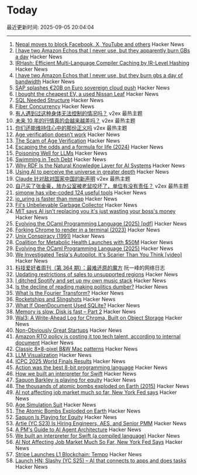 # Today

最近更新时间: 2025-09-05 20:04:04

--- 
1. [Nepal moves to block Facebook, X, YouTube and others](https://www.aljazeera.com/news/2025/9/4/nepal-moves-to-block-facebook-x-youtube-and-others) Hacker News
2. [I have two Amazon Echos that I never use, but they apparently burn GBs a day](https://twitter.com/davepl1968/status/1963803025572770212) Hacker News
3. [IRHash: Efficient Multi-Language Compiler Caching by IR-Level Hashing](https://www.usenix.org/conference/atc25/presentation/landsberg) Hacker News
4. [I have two Amazon Echos that I never use, but they burn gbs a day of bandwidth](https://twitter.com/davepl1968/status/1963803025572770212) Hacker News
5. [SAP splashes €20B on Euro sovereign cloud push](https://www.theregister.com/2025/09/04/sap_sovereign_cloud/) Hacker News
6. [I bought the cheapest EV, a used Nissan Leaf](https://www.jeffgeerling.com/blog/2025/i-bought-cheapest-ev-used-nissan-leaf) Hacker News
7. [SQL Needed Structure](https://www.scattered-thoughts.net/writing/sql-needed-structure/) Hacker News
8. [Fiber Concurrency](https://honeyryderchuck.gitlab.io/httpx/wiki/Fiber-Concurrency) Hacker News
9. [有人遇到过这种身体无法控制的情况吗？](https://www.v2ex.com/t/1157267) v2ex 最热主题
10. [未来 10 年的行情真的会越来越差吗？](https://www.v2ex.com/t/1157259) v2ex 最热主题
11. [你们还能维持住心中的那份正义吗](https://www.v2ex.com/t/1157250) v2ex 最热主题
12. [Age verification doesn’t work](https://pornbiz.com/post/17/the_scam_of_age_verification) Hacker News
13. [The Scam of Age Verification](https://pornbiz.com/post/17/the_scam_of_age_verification) Hacker News
14. [Escaping the odds and a formula for life (2024)](https://farhadg.com/blog/escaping-odds/) Hacker News
15. [Poisoning Well for LLMs](https://heydonworks.com/article/poisoning-well/) Hacker News
16. [Swimming in Tech Debt](https://helpthisbook.com/lou-franco/swimming-in-tech-debt) Hacker News
17. [Why RDF Is the Natural Knowledge Layer for AI Systems](https://bryon.io/why-rdf-is-the-natural-knowledge-layer-for-ai-systems-a5fd0b43d4c5) Hacker News
18. [Using AI to perceive the universe in greater depth](https://deepmind.google/discover/blog/using-ai-to-perceive-the-universe-in-greater-depth/) Hacker News
19. [Claude 针对敌对国家中国的新声明](https://www.v2ex.com/t/1157268) v2ex 最热主题
20. [自己买了张金豪，放办公室被老鼠咬坏了，单位有没有责任？](https://www.v2ex.com/t/1157209) v2ex 最热主题
21. [simonw has vibe-coded 124 useful tools](https://simonwillison.net/2025/Sep/4/highlighted-tools/) Hacker News
22. [io_uring is faster than mmap](https://www.bitflux.ai/blog/memory-is-slow-part2/) Hacker News
23. [Fil's Unbelievable Garbage Collector](https://fil-c.org/fugc) Hacker News
24. [MIT says AI isn't replacing you it's just wasting your boss's money](https://www.interviewquery.com/p/mit-ai-isnt-replacing-workers-just-wasting-money) Hacker News
25. [Evolving the OCaml Programming Language (2025) [pdf]](https://kcsrk.info/slides/Evolution_Ashoka_2025.pdf) Hacker News
26. [Forking Chrome to render in a terminal (2023)](https://fathy.fr/carbonyl) Hacker News
27. [Unix Conspiracy (1991)](http://www.catb.org/~esr/jargon/html/U/Unix-conspiracy.html) Hacker News
28. [Coalition for Metabolic Health Launches with $50M](https://coalitionformetabolichealth.org/news/coalition-for-metabolic-health-launches-as-part-of-50-million-investment-to-tackle-americas-health-crisis/) Hacker News
29. [Evolving the OCaml Programming Language (2025)](https://kcsrk.info/talks#Evolution_Ashoka_2025) Hacker News
30. [We Investigated Tesla's Autopilot. It's Scarier Than You Think [video]](https://www.youtube.com/watch?v=6ltU9q1pKKM) Hacker News
31. [科技爱好者周刊（第 364 期）：最难还原的魔方](http://www.ruanyifeng.com/blog/2025/09/weekly-issue-364.html) 阮一峰的网络日志
32. [Updating restrictions of sales to unsupported regions](https://www.anthropic.com/news/updating-restrictions-of-sales-to-unsupported-regions) Hacker News
33. [I ditched Spotify and set up my own music stack](https://leshicodes.github.io/blog/spotify-migration/) Hacker News
34. [Is the decline of reading making politics dumber?](https://www.economist.com/culture/2025/09/04/is-the-decline-of-reading-making-politics-dumber) Hacker News
35. [What Is the Fourier Transform?](https://www.quantamagazine.org/what-is-the-fourier-transform-20250903/) Hacker News
36. [Rocketships and Slingshots](https://postround.substack.com/p/rocketships-and-slingshots) Hacker News
37. [What If OpenDocument Used SQLite?](https://www.sqlite.org/affcase1.html) Hacker News
38. [Memory is slow, Disk is fast – Part 2](https://www.bitflux.ai/blog/memory-is-slow-part2/) Hacker News
39. [Wal3: A Write-Ahead Log for Chroma, Built on Object Storage](https://trychroma.com/engineering/wal3) Hacker News
40. [Non-Obviously Great Startups](https://postround.substack.com/p/rocketships-and-slingshots) Hacker News
41. [Amazon RTO policy is costing it top tech talent, according to internal document](https://www.businessinsider.com/amazon-rto-policy-costing-it-top-tech-talent-ai-recruiters-2025-9) Hacker News
42. [Classic 8×8-pixel B&W Mac patterns](https://www.pauladamsmith.com/blog/2025/09/classic-mac-patterns.html) Hacker News
43. [LLM Visualization](https://bbycroft.net/llm) Hacker News
44. [ICPC 2025 World Finals Results](https://worldfinals.icpc.global/scoreboard/2025/index.html) Hacker News
45. [Action was the best 8-bit programming language](https://www.goto10retro.com/p/action-was-the-best-8-bit-programming) Hacker News
46. [How we built an interpreter for Swift](https://www.bitrig.app/blog/swift-interpreter) Hacker News
47. [Saquon Barkley is playing for equity](https://www.readtheprofile.com/p/saquon-barkley-investment-portfolio) Hacker News
48. [The thousands of atomic bombs exploded on Earth (2015)](https://kottke.org/25/09/the-thousands-of-atomic-bombs-exploded-on-earth) Hacker News
49. [AI not affecting job market much so far, New York Fed says](https://money.usnews.com/investing/news/articles/2025-09-04/ai-not-affecting-job-market-much-so-far-new-york-fed-says) Hacker News
50. [Age Simulation Suit](https://www.age-simulation-suit.com/) Hacker News
51. [The Atomic Bombs Exploded on Earth](https://kottke.org/25/09/the-thousands-of-atomic-bombs-exploded-on-earth) Hacker News
52. [Saquon Is Playing for Equity](https://www.readtheprofile.com/p/saquon-barkley-investment-portfolio) Hacker News
53. [Artie (YC S23) Is Hiring Engineers, AES, and Senior PMM](https://www.ycombinator.com/companies/artie/jobs) Hacker News
54. [A PM's Guide to AI Agent Architecture](https://www.productcurious.com/p/a-pms-guide-to-ai-agent-architecture) Hacker News
55. [We built an interpreter for Swift (a compiled language)](https://www.bitrig.app/blog/swift-interpreter) Hacker News
56. [AI Not Affecting Job Market Much So Far, New York Fed Says](https://money.usnews.com/investing/news/articles/2025-09-04/ai-not-affecting-job-market-much-so-far-new-york-fed-says) Hacker News
57. [Stripe Launches L1 Blockchain: Tempo](https://tempo.xyz) Hacker News
58. [Launch HN: Slashy (YC S25) – AI that connects to apps and does tasks](https://news.ycombinator.com/item?id=45129031) Hacker News
